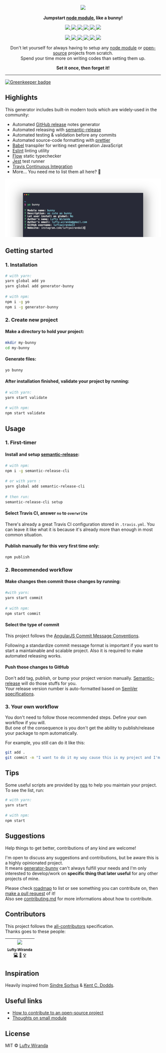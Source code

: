 <p align="center">
  <img src="https://cdn.shopify.com/s/files/1/0185/5092/products/nature-0006_large.png" width="280" />
</p>

<p align="center">
  <strong>Jumpstart <a href="https://www.npmjs.com">node module</a>, like a bunny!</strong>
</p>

<p align="center">
  <a href="https://www.npmjs.com/package/generator-bunny">
    <img src="https://img.shields.io/npm/v/generator-bunny.svg?style=flat-square" />
  </a>
  <a href="https://travis-ci.org/luftywiranda13/generator-bunny">
    <img src="https://img.shields.io/travis/luftywiranda13/generator-bunny.svg?style=flat-square" />
  </a>
  <a href="https://codecov.io/github/luftywiranda13/generator-bunny">
    <img src="https://img.shields.io/codecov/c/github/luftywiranda13/generator-bunny.svg?style=flat-square" />
  </a>
  <a href="https://david-dm.org/luftywiranda13/generator-bunny">
    <img src="https://david-dm.org/luftywiranda13/generator-bunny.svg?style=flat-square" />
  </a>
  <a href="https://github.com/prettier/prettier">
    <img src="https://img.shields.io/badge/styled_with-prettier-ff69b4.svg?style=flat-square" />
  </a>
  <a href="https://github.com/luftywiranda13/generator-bunny/blob/master/license">
    <img src="https://img.shields.io/github/license/luftywiranda13/generator-bunny.svg?style=flat-square" />
  </a>
</p>
<p align="center">
  <a href="https://github.com/semantic-release/semantic-release">
    <img src="https://img.shields.io/badge/%20%20%F0%9F%93%A6%F0%9F%9A%80-semantic--release-e10079.svg?style=flat-square" />
  </a>
  <a href="http://commitizen.github.io/cz-cli">
    <img src="https://img.shields.io/badge/commitizen-friendly-brightgreen.svg?style=flat-square" />
  </a>
  <a href="http://makeapullrequest.com">
    <img src="https://img.shields.io/badge/PRs-welcome-brightgreen.svg?style=flat-square" />
  </a>
  <a href="https://github.com/luftywiranda13/generator-bunny/blob/master/other/code_of_conduct.md">
    <img src="https://img.shields.io/badge/code%20of-conduct-ff69b4.svg?style=flat-square" />
  </a>
  <a href="https://github.com/luftywiranda13/generator-bunny/blob/master/other/roadmap.md">
    <img src="https://img.shields.io/badge/%F0%9F%93%94-roadmap-CD9523.svg?style=flat-square" />
  </a>
  <a href="https://github.com/luftywiranda13/generator-bunny/blob/master/other/examples.md">
    <img src="https://img.shields.io/badge/%F0%9F%92%A1-examples-8C8E93.svg?style=flat-square" />
  </a>
</p>

<p align="center">
  Don't let yourself for always having to setup any <a href="https://www.npmjs.com/">node module</a> or <a href="https://en.wikipedia.org/wiki/Open-source_software">open-source</a> projects from scratch.<br />
  Spend your time more on writing codes than setting them up.
</p>

<p align="center"><strong>Set it once, then forget it!</strong></p>

---

[![Greenkeeper badge](https://badges.greenkeeper.io/luftywiranda13/generator-bunny.svg)](https://greenkeeper.io/)


## Highlights
This generator includes built-in modern tools which are widely-used in the community:
- Automated [GitHub release](/releases) notes generator
- Automated releasing with [semantic-release][semantic-link]
- Automated testing & validation before any commits
- Automated source-code formatting with [prettier][prettier-link]
- [Babel][babel-link] transpiler for writing next generation JavaScript
- [Eslint][eslint-link] linting utility
- [Flow][flow-link] static typechecker
- [Jest][jest-link] test runner
- [Travis Continuous Integration][travis-link]
- More… You need me to list them all here? 🐰

![](screenshot.png)


## Getting started


### 1. Installation

```sh
# with yarn:
yarn global add yo
yarn global add generator-bunny

# with npm: 
npm i -g yo
npm i -g generator-bunny
```


### 2. Create new project

#### Make a directory to hold your project:
```sh
mkdir my-bunny
cd my-bunny
```

#### Generate files:
```sh
yo bunny
```

#### After installation finished,  validate your project by running:
```sh
# with yarn:
yarn start validate

# with npm:
npm start validate
```


## Usage

### 1. First-timer

#### Install and setup [semantic-release][semantic-link]:
```sh
# with npm:
npm i -g semantic-release-cli

# or with yarn :
yarn global add semantic-release-cli 

# then run:
semantic-release-cli setup
```

#### Select Travis CI, answer `no` to `overwrite`
There's already a great Travis CI configuration stored in `.travis.yml`. You can leave it like what it is because it's already more than enough in most common situation.

#### Publish manually for this very first time only:
```sh
npm publish
```


### 2. Recommended workflow

#### Make changes then commit those changes by running: 

```sh
#with yarn:
yarn start commit 

# with npm:
npm start commit
```

#### Select the type of commit
This project follows the [AngularJS Commit Message Conventions][angular-conventions-link].

Following a standardize commit message format is important if you want to start a maintainable and scalable project. Also it is required to make automated releasing works.


#### Push those changes to GitHub
Don't add tag, publish, or bump your project version manually. [Semantic-release][semantic-link] will do those stuffs for you.<br />
Your release version number is auto-formatted based on [SemVer specifications][semver-link].


### 3. Your own workflow

You don't need to follow those recommended steps. Define your own workflow if you will.<br />
But one of the consequence is you don't get the ability to publish/release your package to npm automatically.

For example, you still can do it like this:
```sh
git add .
git commit -m "I want to do it my way cause this is my project and I'm working for myself"
```


## Tips

Some useful scripts are provided by [nps][nps-link] to help you maintain your project. To see the list, run:
```sh
# with yarn:
yarn start

# with npm:
npm start
```


## Suggestions

Help things to get better, contributions of any kind are welcome!

I'm open to discuss any suggestions and contributions, but be aware this is a highly opinionated project.<br />
It means [generator-bunny](https://github.com/luftywiranda13/generator-bunny) can't always fulfill your needs and I'm only interested to develop/work on **specific thing that later useful** for any other projects of mine.

Please check [roadmap][roadmap-link] to list or see something you can contribute on, then [make a pull request][prs-link] of it!<br />
Also see [contributing.md](./contributing.md) for more informations about how to contribute.


## Contributors

This project follows the [all-contributors][all-contributors-link] specification.<br />
Thanks goes to these people:

<!-- ALL-CONTRIBUTORS-LIST:START - Do not remove or modify this section -->
| [<img src="https://avatars2.githubusercontent.com/u/22868432?v=3" width="100px;"/><br /><sub>Lufty Wiranda</sub>](https://www.instagram.com/luftywiranda13)<br />[💻](https://github.com/luftywiranda13/generator-bunny/commits?author=luftywiranda13 "Code") [📖](https://github.com/luftywiranda13/generator-bunny/commits?author=luftywiranda13 "Documentation") [💡](#example-luftywiranda13 "Examples") |
| :---: |
<!-- ALL-CONTRIBUTORS-LIST:END -->


## Inspiration
Heavily inspired from [Sindre Sorhus][sindresorhus-link] & [Kent C. Dodds][kentcdodds-link].


## Useful links
- [How to contribute to an open-source project](https://egghead.io/series/how-to-contribute-to-an-open-source-project-on-github)
- [Thoughts on small module](https://github.com/sindresorhus/ama/issues/10#issuecomment-117766328)


## License
MIT &copy; [Lufty Wiranda](https://www.instagram.com/luftywiranda13)


[all-contributors-link]: https://github.com/kentcdodds/all-contributors
[angular-conventions-link]: https://docs.google.com/document/d/1QrDFcIiPjSLDn3EL15IJygNPiHORgU1_OOAqWjiDU5Y/edit
[babel-link]: https://babeljs.io
[build-badge]: https://img.shields.io/travis/luftywiranda13/generator-bunny.svg?style=flat-square
[build-link]: https://travis-ci.org/luftywiranda13/generator-bunny
[coc-badge]: https://img.shields.io/badge/code%20of-conduct-ff69b4.svg?style=flat-square
[coc-link]: https://github.com/luftywiranda13/generator-bunny/blob/master/other/code_of_conduct.md
[commitizen-badge]: https://img.shields.io/badge/commitizen-friendly-brightgreen.svg?style=flat-square
[commitizen-link]: http://commitizen.github.io/cz-cli
[coverage-badge]: https://img.shields.io/codecov/c/github/luftywiranda13/generator-bunny.svg?style=flat-square
[coverage-link]: https://codecov.io/github/luftywiranda13/generator-bunny
[eslint-link]: http://eslint.org/
[examples-badge]: https://img.shields.io/badge/%F0%9F%92%A1-examples-8C8E93.svg?style=flat-square
[examples-link]: https://github.com/luftywiranda13/generator-bunny/blob/master/other/examples.md
[flow-link]: https://flow.org
[generator-bunny-link]: https://github.com/luftywiranda13/generator-bunny
[jest-link]: https://facebook.github.io/jest
[kentcdodds-link]: https://github.com/kentcdodds
[license-badge]: https://img.shields.io/github/license/luftywiranda13/generator-bunny.svg?style=flat-square
[license-link]: https://github.com/luftywiranda13/generator-bunny/blob/master/license
[npm-link]: https://www.npmjs.com/
[nps-link]: https://github.com/kentcdodds/nps
[open-source-link]: https://en.wikipedia.org/wiki/Open-source_software
[prettier-badge]: https://img.shields.io/badge/styled_with-prettier-ff69b4.svg?style=flat-square
[prettier-link]: https://github.com/prettier/prettier
[prs-badge]: https://img.shields.io/badge/PRs-welcome-brightgreen.svg?style=flat-square
[prs-link]: http://makeapullrequest.com
[release-badge]: https://img.shields.io/github/release/luftywiranda13/generator-bunny.svg?style=flat-square
[release-link]: https://github.com/luftywiranda13/generator-bunny/releases/latest
[roadmap-badge]: https://img.shields.io/badge/%F0%9F%93%94-roadmap-CD9523.svg?style=flat-square
[roadmap-link]: https://github.com/luftywiranda13/generator-bunny/blob/master/other/roadmap.md
[semantic-badge]: https://img.shields.io/badge/%20%20%F0%9F%93%A6%F0%9F%9A%80-semantic--release-e10079.svg?style=flat-square
[semantic-link]: https://github.com/semantic-release/semantic-release
[semver-link]: http://semver.org/
[sindresorhus-link]: https://github.com/sindresorhus
[travis-link]: https://travis-ci.org
[yarn-link]: https://yarnpkg.com
[yeoman-link]: http://yeoman.io/
